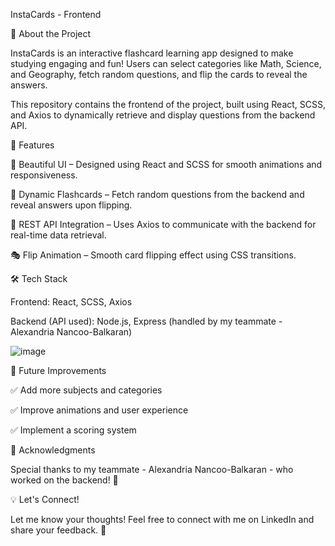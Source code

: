 InstaCards - Frontend

📌 About the Project

InstaCards is an interactive flashcard learning app designed to make studying engaging and fun! Users can select categories like Math, Science, and Geography, fetch random questions, and flip the cards to reveal the answers.

This repository contains the frontend of the project, built using React, SCSS, and Axios to dynamically retrieve and display questions from the backend API.

🚀 Features

🎨 Beautiful UI – Designed using React and SCSS for smooth animations and responsiveness.

🔄 Dynamic Flashcards – Fetch random questions from the backend and reveal answers upon flipping.

🔗 REST API Integration – Uses Axios to communicate with the backend for real-time data retrieval.

🎭 Flip Animation – Smooth card flipping effect using CSS transitions.

🛠️ Tech Stack

Frontend: React, SCSS, Axios

Backend (API used): Node.js, Express (handled by my teammate - Alexandria Nancoo-Balkaran)

![image](https://github.com/user-attachments/assets/0f20c46d-2d61-4a8a-8251-90ac3b418afb)

🚀 Future Improvements

✅ Add more subjects and categories

✅ Improve animations and user experience

✅ Implement a scoring system

🙌 Acknowledgments

Special thanks to my teammate - Alexandria Nancoo-Balkaran - who worked on the backend! 👏

💡 Let's Connect!

Let me know your thoughts! Feel free to connect with me on LinkedIn and share your feedback. 🚀



